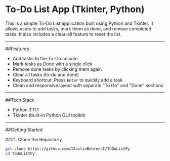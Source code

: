 # To-Do List App (Tkinter, Python)

This is a simple To-Do List application built using Python and Tkinter. It allows users to add tasks, mark them as done, and remove completed tasks. It also includes a clear-all feature to reset the list.

---

##Features

- Add tasks to the To-Do column
- Mark tasks as Done with a single click
- Remove done tasks by clicking them again
- Clear all tasks (to-do and done)
- Keyboard shortcut: Press `Enter` to quickly add a task
- Clean and responsive layout with separate "To Do" and "Done" sections

---

##Tech Stack

- Python 3.11.1
- Tkinter (built-in Python GUI toolkit)

---

##Getting Started

###1. Clone the Repository

```bash
git clone https://github.com/IAustinBehrensI/ToDoListPy
cd ToDoListPy
